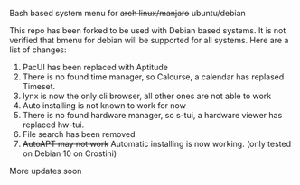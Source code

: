 Bash based system menu for ~~arch linux/manjaro~~ ubuntu/debian

This repo has been forked to be used with Debian based systems. It is not verified that bmenu for debian will be supported for all systems. Here are a list of changes:

1. PacUI has been replaced with Aptitude
2. There is no found time manager, so Calcurse, a calendar has replased Timeset.
3. lynx is now the only cli browser, all other ones are not able to work
4. Auto installing is not known to work for now
5. There is no found hardware manager, so s-tui, a hardware viewer has replaced hw-tui.
6. File search has been removed
7. ~~AutoAPT may not work~~ Automatic installing is now working. (only tested on Debian 10 on Crostini)


More updates soon
